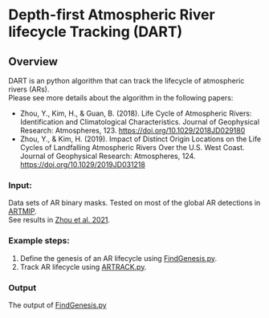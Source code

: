 # Depth-first Atmospheric River lifecycle Tracking (DART)

## Overview <br>
DART is an python algorithm that can track the lifecycle of atmospheric rivers (ARs). <br>
Please see more details about the algorithm in the following papers:

- Zhou, Y., Kim, H., & Guan, B. (2018). Life Cycle of Atmospheric Rivers: Identification and Climatological Characteristics. Journal of Geophysical Research: Atmospheres, 123. https://doi.org/10.1029/2018JD029180 <br>
- Zhou, Y., & Kim, H. (2019). Impact of Distinct Origin Locations on the Life Cycles of Landfalling Atmospheric Rivers Over the U.S. West Coast. Journal of Geophysical Research: Atmospheres, 124. https://doi.org/10.1029/2019JD031218 <br>

### Input: <br>
Data sets of AR binary masks. Tested on most of the global AR detections in [ARTMIP](https://www.cgd.ucar.edu/projects/artmip/algorithms).  
See results in [Zhou et al. 2021](https://agupubs.onlinelibrary.wiley.com/doi/full/10.1029/2020JD033711).

### Example steps:
1. Define the genesis of an AR lifecycle using [FindGenesis.py](https://github.com/LBL-EESA/DART/blob/main/FindGenesis.py). <br> 
2. Track AR lifecycle using [ARTRACK.py](https://github.com/LBL-EESA/DART/blob/main/ARTRACK.py). <br>

### Output
The output of [FindGenesis.py](https://github.com/LBL-EESA/DART/blob/main/FindGenesis.py)

